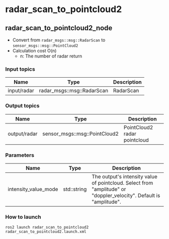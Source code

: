 # radar_scan_to_pointcloud2

## radar_scan_to_pointcloud2_node

- Convert from `radar_msgs::msg::RadarScan` to `sensor_msgs::msg::PointCloud2`
- Calculation cost O(n)
  - n: The number of radar return

### Input topics

| Name        | Type                       | Description |
| ----------- | -------------------------- | ----------- |
| input/radar | radar_msgs::msg::RadarScan | RadarScan   |

### Output topics

| Name         | Type                          | Description                  |
| ------------ | ----------------------------- | ---------------------------- |
| output/radar | sensor_msgs::msg::PointCloud2 | PointCloud2 radar pointcloud |

### Parameters

| Name                 | Type        | Description                                                                                                        |
| -------------------- | ----------- | ------------------------------------------------------------------------------------------------------------------ |
| intensity_value_mode | std::string | The output's intensity value of pointcloud. Select from "amplitude" or "doppler_velocity". Default is "amplitude". |

### How to launch

```
ros2 launch radar_scan_to_pointcloud2 radar_scan_to_pointcloud2.launch.xml
```
